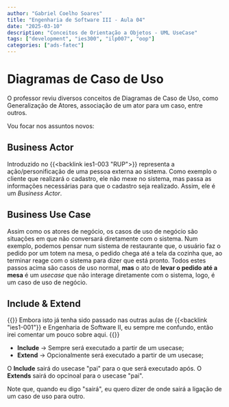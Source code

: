 ```yaml
---
author: "Gabriel Coelho Soares"
title: "Engenharia de Software III - Aula 04"
date: "2025-03-10"
description: "Conceitos de Orientação a Objetos - UML UseCase"
tags: ["development", "ies300", "ilp007", "oop"]
categories: ["ads-fatec"]
---
```


# Diagramas de Caso de Uso

O professor reviu diversos conceitos de Diagramas de Caso de Uso,
como Generalização de Atores, associação de um ator para um caso,
entre outros.

Vou focar nos assuntos novos:

## Business Actor

Introduzido no {{<backlink ies1-003 "RUP">}} representa a
ação/personificação de uma pessoa externa ao sistema. Como exemplo
o cliente que realizará o cadastro, ele não mexe no sistema, mas
passa as informações necessárias para que o cadastro seja realizado.
Assim, ele é um *Business Actor*.  

## Business Use Case

Assim como os atores de negócio, os casos de uso de negócio são
situações em que não conversará diretamente com o sistema. Num
exemplo, podemos pensar num sistema de restaurante que, o usuário
faz o pedido por um totem na mesa, o pedido chega até a tela da
cozinha que, ao terminar reage com o sistema para dizer que está
pronto. Todos estes passos acima são casos de uso normal, **mas**
o ato de **levar o pedido até a mesa** é um *usecase* que não
interage diretamente com o sistema, logo, é um caso de uso de
negócio.

## Include & Extend

{{<admonition title="Observação">}}
Embora isto já tenha sido passado nas outras aulas de
{{<backlink "ies1-001"}} e Engenharia de Software II,
eu sempre me confundo, então irei comentar um pouco sobre aqui.
{{</admonition>}}

- **Include** -> Sempre será executado a partir de um usecase;
- **Extend** -> Opcionalmente será executado a partir de um usecase;

O **Include** sairá do usecase "pai" para o que será executado após.
O **Extends** sairá do opcinoal para o usecase "pai".

Note que, quando eu digo "sairá", eu quero dizer de onde sairá a
ligação de um caso de uso para outro.
